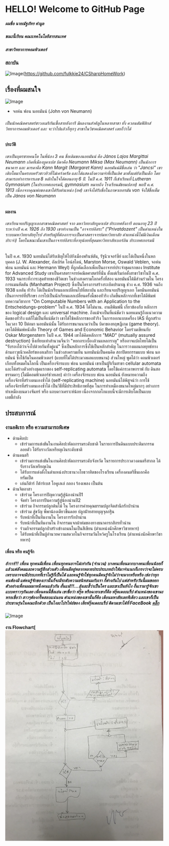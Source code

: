 # HELLO! Welcome to GitHub Page

##### ผมชื่อ นายณัฐภัทร คำมูล
##### ขณะนี้เรียน คณะเทคโนโลยีสารสนเทศ 
##### สาขาวิทยาการคอมพิวเตอร์
### สถาบัน 
![Image](https://raw.githubusercontent.com/fulkkie24/CSharpHomeWork/master/Image/Nation_University_Logo.png)(https://github.com/fulkkie24/CSharpHomeWork)

## เรื่องที่ผมสนใจ
![Image](https://upload.wikimedia.org/wikipedia/commons/d/d6/JohnvonNeumann-LosAlamos.jpg)

- จอห์น ฟอน นอยมันน์ (John von Neumann)

###### เป็นนักคณิตศาสตร์ชาวอเมริกันเชื้อสายฮังการี มีผลงานสำคัญในหลายสาขา ทั้ง ควอนตัมฟิสิกส์ วิทยาการคอมพิวเตอร์ และ จะว่าไปแล้วก็ทุกๆ สาขาในวิชาคณิตศาสตร์ เลยก็ว่าได้
#### ประวัติ
###### เขาเป็นบุตรชายคนโต ในพี่น้อง 3 คน ชื่อเดิมของนอยมันน์ คือ János Lajos Margittai Neumann เกิดที่เมืองบูดาเปส บิดาคือ Neumann Miksa (Max Neumann) เป็นนักการธนาคาร และ มารดาคือ Kann Margit (Margaret Kann) นอยมันน์มีชื่อเล่น ว่า "Jancsi" เขาเติบโตมาในครอบครัวชาวยิวที่ไม่เคร่งครัด และได้แสดงถึงความจำที่เป็นเลิศ มาตั้งแต่ยังเป็นเด็ก โดยสามารถทำการหารเลข 8 หลักในใจได้ตอนอายุ 6 ปี. ในปี ค.ศ. 1911 ก็เข้าเรียนที่ Lutheran Gymnasium (ในประเทศเยอรมนี, gymnasium หมายถึง โรงเรียนมัธยมปลาย) พอปี ค.ศ. 1913 เนื่องจากคุณพ่อของเขาได้รับตำแหน่ง (ยศ) เขาจึงได้รับชื่อในภาษาเยอรมัน von จึงใช้ชื่อเต็มเป็น János von Neumann
#### ผลงาน
###### เขาเรียนจบปริญญาเอกสาขาคณิตศาสตร์ จาก มหาวิทยาลัยบูดาเปส ประเทศฮังการี ตอนอายุ 23 ปี ระหว่างปี ค.ศ. 1926 ถึง 1930 เขาทำงานเป็น "อาจารย์อิสระ" ("Privatdozent" เป็นตำแหน่งในระบบมหาวิทยาลัยยุโรป สำหรับผู้ที่ต้องการจะเป็นศาสตราจารย์มหาวิทยาลัย ตำแหน่งนี้ไม่มีเงินเดือนประจำ) โดยในขณะนั้นเขาเป็นอาจารย์อิสระที่อายุน้อยที่สุดมหาวิทยาลัยเบอร์ลิน ประเทศเยอรมนี
ในปี ค.ศ. 1930 นอยมันน์ได้รับเชิญให้ไปยังเมืองพรินซ์ตัน, รัฐนิวเจอร์ซีย์ และได้เป็นหนึ่งในหกบุคคล (J. W. Alexander, อัลเบิร์ต ไอน์สไตน์, Marston Morse, Oswald Veblen, จอห์น ฟอน นอยมันน์ และ Hermann Weyl) ที่ถูกคัดเลือกเพื่อเป็นอาจารย์ประจำชุดแรกของ Institute for Advanced Study เขาเป็นศาสตราจารย์คณิตศาสตร์ที่นั่น ตั้งแต่เริ่มก่อตั้งสาขาวิชาในปี ค.ศ. 1933 จนกระทั่งวาระสุดท้ายของชีวิตเขา
ในช่วงสงครามโลกครั้งที่สอง นอยมันน์ได้มีส่วนร่วมใน โครงการแมนฮัตตัน (Manhattan Project) ซึ่งเป็นโครงการสร้างระเบิดปรมาณู
ช่วง ค.ศ. 1936 จนถึง 1938 แอลัน ทัวริง ได้เป็นนักเรียนแลกเปลี่ยนไปที่สถาบัน และเรียนจบปริญญาเอก โดยมีนอยมันน์เป็นอาจารย์ที่ปรึกษา การไปเป็นนักเรียนแลกเปลี่ยนครั้งนี้ของทัวริง เกิดขึ้นหลักจากที่เขาได้ดีพิมพ์บทความวิชาการ "On Computable Numbers with an Application to the Entscheidungs-problem" ในปี ค.ศ. 1934 ได้ไม่นาน. งานตีพิมพ์นี้ เกี่ยวข้องกับ หลักการของ logical design และ universal machine. ถึงแม้จะเป็นที่แน่ชัดว่า นอยแมนรู้ถึงแนวความคิดของทัวริง แต่ก็ไม่เป็นที่แน่ชัดว่า เขาได้ใช้หลักการของทัวริง ในการออกแบบเครื่อง IAS ที่ถูกสร้างในเวลา 10 ปีต่อมา
นอยมันน์นั้น ได้รับการขนานนามว่าเป็น บิดาของทฤษฎีเกม (game theory). เขาได้ตีพิมพ์หนังสือ Theory of Games and Economic Behavior โดยร่วมเขียนกับ Oskar Morgenstern ในปี ค.ศ. 1944 เขาได้คิดหลักการ "MAD" (mutually assured destruction) ซึ่งเทียบเท่าสำนวนจีนว่า "หยกกระเบื้องล้วนแหลกราญ" หรืออาจแปลไทยได้เป็น "รับรองได้ว่าเจ๊งไปด้วยกันทั้งคู่แน่" ซึ่งเป็นหลักการซึ่งใช้เป็นหลักสำคัญ ในการวางแผนกลยุทธ์ทางด้านอาวุธนิวเคลียร์ของอเมริกา ในช่วงสงครามเย็น
นอยมันน์เป็นคนคิด สถาปัตยกรรมแบบ ฟอน นอยมันน์ ซึ่งใช้กันในคอมพิวเตอร์ (แบบที่ไม่ได้ประมวลผลแบบขนาน) ส่วนใหญ่ พูดได้ว่า คอมพิวเตอร์เกือบทั้งหมดในโลกนี้ เป็นเครื่องจักรแบบ ฟอน นอยมันน์ เขาเป็นผู้ริเริ่มสาขา cellular automata และได้สร้างตัวอย่างชุดแรกของ self-replicating automata โดยใช้แค่กระดาษกราฟ กับ ดินสอธรรมดาๆ (ไม่มีคอมพิวเตอร์ช่วยเลย) คำว่า เครื่องจักรแบบ ฟอน นอยมันน์ ยังหมายความถึง เครื่องจักรที่สร้างตนเองซ้ำได้ (self-replicating machine)
นอยมันน์ได้พิสูจน์ว่า การใช้เครื่องจักรที่สร้างตนเองซ้ำได้ เป็นวิธีที่มีประสิทธิภาพที่สุด ในการทำเหมืองขนาดใหญ่มากๆ อย่างการทำเหมืองบนดวงจันทร์ หรือ แถบดาวเคราะห์น้อย เนื่องจากกลไกแบบนี้จะมีการเติบโตเป็นแบบเลขชี้กำลัง

## ประสบการณ์
### งานอดิเรก หรือ ความสามารถพิเศษ
 - ด้านศิลปะ
   - เข้าร่วมการแข่งขันในงานศิลปะหัตถกรรมระดับชาติ ในรายการปันดินแบบประติมากรรมลอยตัว ได้รับรางวัลเหรียญเงินระดับชาติ
 - ด้านดนตรี
   - เข้าร่วมการแข่งขันในงานศิลปะหัตถกรรมระดับจังหวัด ในรายการประกวดวงดนตรีสากล ได้รับรางวัลเหรียญเงิน
   - ได้รับการแต่งตั้งในตำแหน่งประธานวงโยธวาทิตของโรงเรียน เครื่องดนตรีชิ้นเอกคือ ทรัมเป็ต
   - เล่นกีต้าร์ กีต้าร์เบส โอคูเลเล่ กลอง ร้องเพลง เป็นต้น
 - ด้านจิตอาสา
   - เข้าร่วม โครงการปัญความรู้สู่น้องน่านปี1
   - จัดทำ โครงการปันความรู้สู่น้องน่านปี2
   - เข้าร่วม กิจกรรมปลูกต้นไม้ ใน โครงการค่ายคุณธรรมปลูกจิตสำนึกรักป่าน่าน
   - เข้าร่วม สู่ขวัญ พี่พาน้องเตียวขึ้นดอย ปลูกฝ้ายสายบุญจุลกฐิน
   - รับหน้าที่เป็นทีมงานใน โครงการรักป่าน่าน
   - รับหน้าที่เป็นทีมงานใน กิจกรรมแจกผ้าห่มของทางธนาคารกสิกรทั่วน่าน
   - ร่วมกิจกรรมปลูกป่าสร้างข้างถนนในเป็นสีเขียน (ตำแหน่งนักศึกษาวิชาทหาร)
   - ได้รับหน้าที่เป็นผู้อำนวยความสดวกในกิจกรรมวันไหว้ครูในโรงเรียน (ตำแหน่งนักศึกษาวิชาทหาร)
   
#### เพื่อน หรือ คนรู้จัก
##### อ้าาาา!!! เพื่อน ทุกคนมีเพื่อน เพื่อนทุกคนอาจไม่เท่ากัน (จำนวน) บางคนเพื่อนมากบางคนเพื่อนน้อยก็แล้วแต่สังคมและความรู้สึกส่วนตัว เพื่อนมีอยู่หลากหลายประประเภทถ้าให้มาจำแนกก็เกรงว่าจะไม่ครบ เพราะอาจจะมีประเภทที่เราไม่รู้ก็เป็นได้ และคนรู้จักใช่ทุกคนมีคนรู้จักไม่ว่าจะมากหรือหรือ เช่อว่าทุกคนต้องมี แต่คนรู้จักของเรานั้นก็จะมีระดับความสนิทสนมกับเรา ก็ต่างกันไป แต่สำหรับวันนี้ผมขอยกตัวอย่างเพื่อนผมมาหนึ่งคนแล้วกัน อั้นแน่!!!...ลุ้นละสี้ว่าเป็นใคร และเขาเป็นยังไง งั้นเรามารู้จักเขาแบบคราวๆกันเลย เพื่อนคนนี้ชื่อเล่น เขาชื่อว่า ฟรุ๊ค หรือฉายาเขาก็คือ ฟรุ๊คเดอะแร็ป ตำแหน่งของเขานะหรอเชื่อว่า สาวๆต้องกรี๊ดสลบแน่นอน ตำแหน่งของเขานั้นก็คือ เดือนมหาลัยเลยทีเดียว และเขาก็เป็นประธานรุ่นในคณะอีกด้วย เป็นไงละโปรไฟล์ของ เฮียฟรุ๊คเดอะแร็ป ติดามเขาได้ที่ FaceBook  [คลิ๊ก](https://web.facebook.com/Wachirasak.kung)
![Image]( https://scontent.fbkk1-3.fna.fbcdn.net/v/t1.0-9/18814101_1352579894820097_7719925917587767230_n.jpg?_nc_fx=fbkk1-6&_nc_cat=0&_nc_eui2=AeFmERg3xV7OS-57L7qhzPxArel-JPz5HoIKpw4ELr2TcmfaDNbI8g-iF5e9fYYjp6K7qhNyvVT4dO-pqT1BkPVv8sIHRvkJI6ft99qXjnJtkA&oh=6700cc5d4d9411156b37cd3b25a75347&oe=5BF0CB60)
  
#### งาน Flowchart[![Image](https://raw.githubusercontent.com/nattapat006/Data_Structures.HW/master/000000000000000000000000000000.jpg)
